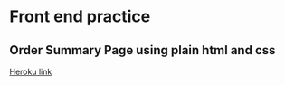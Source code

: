 # Front end practice
## Order Summary Page using plain html and css

[Heroku link](https://order-summary-component-main-m.herokuapp.com/)